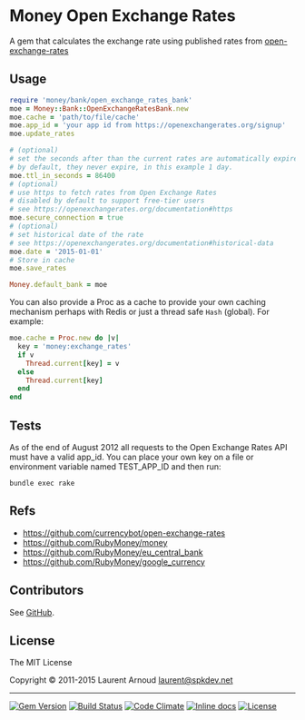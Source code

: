 # Money Open Exchange Rates

A gem that calculates the exchange rate using published rates from
[open-exchange-rates](https://openexchangerates.org/)

## Usage

~~~ ruby
require 'money/bank/open_exchange_rates_bank'
moe = Money::Bank::OpenExchangeRatesBank.new
moe.cache = 'path/to/file/cache'
moe.app_id = 'your app id from https://openexchangerates.org/signup'
moe.update_rates

# (optional)
# set the seconds after than the current rates are automatically expired
# by default, they never expire, in this example 1 day.
moe.ttl_in_seconds = 86400
# (optional)
# use https to fetch rates from Open Exchange Rates
# disabled by default to support free-tier users
# see https://openexchangerates.org/documentation#https
moe.secure_connection = true
# (optional)
# set historical date of the rate
# see https://openexchangerates.org/documentation#historical-data
moe.date = '2015-01-01'
# Store in cache
moe.save_rates

Money.default_bank = moe
~~~

You can also provide a Proc as a cache to provide your own caching mechanism
perhaps with Redis or just a thread safe `Hash` (global). For example:

~~~ ruby
moe.cache = Proc.new do |v|
  key = 'money:exchange_rates'
  if v
    Thread.current[key] = v
  else
    Thread.current[key]
  end
end
~~~

## Tests

As of the end of August 2012 all requests to the Open Exchange Rates API must
have a valid app_id. You can place your own key on a file or environment
variable named TEST_APP_ID and then run:

~~~
bundle exec rake
~~~

## Refs

* <https://github.com/currencybot/open-exchange-rates>
* <https://github.com/RubyMoney/money>
* <https://github.com/RubyMoney/eu_central_bank>
* <https://github.com/RubyMoney/google_currency>

## Contributors

See [GitHub](https://github.com/spk/money-open-exchange-rates/graphs/contributors).

## License

The MIT License

Copyright © 2011-2015 Laurent Arnoud <laurent@spkdev.net>

---
[![Gem Version](https://badge.fury.io/rb/money-open-exchange-rates.svg)](https://rubygems.org/gems/money-open-exchange-rates)
[![Build Status](https://secure.travis-ci.org/spk/money-open-exchange-rates.svg?branch=master)](https://travis-ci.org/spk/money-open-exchange-rates)
[![Code Climate](http://img.shields.io/codeclimate/github/spk/money-open-exchange-rates.svg)](https://codeclimate.com/github/spk/money-open-exchange-rates)
[![Inline docs](http://inch-ci.org/github/spk/money-open-exchange-rates.svg?branch=master)](http://inch-ci.org/github/spk/money-open-exchange-rates)
[![License](https://img.shields.io/github/license/spk/money-open-exchange-rates.svg)](http://opensource.org/licenses/MIT)
